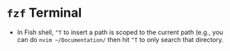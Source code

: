 # `fzf` Terminal

- In Fish shell, `^T` to insert a path is scoped to the current path (e.g., you can do `nvim ~/Documentation/` then hit `^T` to only search that directory.
